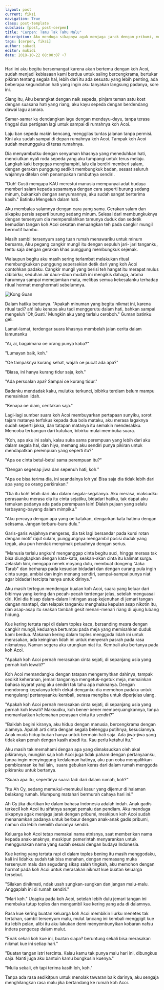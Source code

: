 ```yaml
---
layout: post
current: fiksi
navigation: True
class: post-template
subclass: [post, post-cerpen]
title: "Cerpen: Tamu Tak Tahu Malu"
description: Aku menduga sikapnya agak menjaga jarak dengan pribumi, meskipun koh Acoi sudah menanamkan padanya untuk berbaur dengan anak-anak gadis pribumi, namun dia lebih memilih dunianya sendiri
tags: [cerpen, fiksi]
author: sukadi
editor: mukidi
date: 2018-10-22 08:00:07 +7
---
```

Hari ini aku begitu bersemangat karena akan bertemu dengan koh Acoi, sudah menjadi kebiasaan kami berdua untuk saling bercengkrama, bertukar pikiran tentang segala hal, lebih dari itu ada sesuatu yang lebih penting, ada beberapa kegundahan hati yang ingin aku tanyakan langsung padanya, sore ini.

Siang itu, Aku berangkat dengan naik sepeda, pinjam teman satu kost dengan suasana hati yang riang, aku kayu sepeda dengan berdendang dawai lagu asmara.

Samar-samar ku dendangkan lagu dengan mendayu-dayu, tanpa terasa tinggal dua pertigaan lagi untuk sampai di rumahnya koh Acoi.

Laju ban sepeda makin kencang, menggilas tuntas jalanan tanpa permisi. Kini aku sudah sampai di depan rumahnya koh Acoi. Tampak koh Acoi sudah menungguku di teras rumahnya.

Dia menyambutku dengan senyuman khasnya yang meneduhkan hati, menciutkan nyali roda sepeda yang aku tumpangi untuk terus melaju. Langkah kaki bergegas menghampiri, lalu dia berdiri memberi salam, dengan gerakan punggung sedikit membungkuk badan, sesaat seluruh wajahnya ditelan oleh penampakan rambutnya sendiri.

"Duh! Gusti mengapa KAU merestui manusia mempunyai adat budaya memberi salam kepada sesamanya dengan cara seperti burung sedang minum, bukankah dengan senyumannya, aku sudah sangat berterima kasih." Batinku Mengeluh dalam hati.

Aku membalas salamnya dengan cara yang sama. Gerakan salam dan sikapku persis seperti burung sedang minum. Selesai dari membungkuknya dengan tersenyum dia mempersilahkan tamunya duduk dan sedetik kemudian tangan koh Acoi cekatan menuangkan teh pada cangkir mungil bermotif bambu.

Masih sambil tersenyum sang tuan rumah menawariku untuk minum bersama, Aku pegang cangkir mungil itu dengan sepuluh jari- jari tanganku, tentu saja dengan gerakan khas punggung membungkuk sejenak.

Walaupun begitu aku masih sering terlambat melakukan ritual membungkukkan punggung sepersekian detik dari yang koh Acoi contohkan padaku. Cangkir mungil yang berisi teh hangat itu merapat mulus dibibirku, seduhan air daun-daun mudah ini mengikis dahaga, aroma harumnya sampai memejamkan mata, melibas semua kekesalanku terhadap ritual hormat menghormati sebelumnya.

![Kong Guan](https://img.jakpost.net/c/2018/06/15/2018_06_15_47668_1529037885._large.jpg)

Dalam hatiku bertanya. "Apakah minuman yang begitu nikmat ini, karena ritual tadi? ah! lalu kenapa aku tadi menggerutu dalam hati, bahkan sampai mengeluh 'Oh,Gusti.' Mungkin aku yang terlalu ceroboh." Guman batinku geli.

Lamat-lamat, terdengar suara khasnya membelah jalan cerita dalam lamunanku

"Ai, ai, bagaimana oe orang punya kaba?"

"Lumayan baik, koh."

"Oe tampaknya kurang sehat, wajah oe pucat ada apa?"

"Biasa, ini hanya kurang tidur saja, koh."

"Ada persoalan apa? Sampai oe kurang tidur."

Badanku mendadak kaku, mulutku terkunci, bibirku terdiam belum mampu memainkan lidah.

"Kenapa oe diam, ceritakan saja."

Lagi-lagi sumber suara koh Acoi membuyarkan pertapaan sunyiku, sorot tajam matanya terfokus kepada dua bola mataku, aku merasa lagaknya sudah seperti jaksa, dan tatapan matanya itu semakin mendesakku. Mencoba terbangun dari kutukan, bibirku mulai membuka suara.

"Koh, apa aku ini salah, kalau suka sama perempuan yang lebih dari aku dalam segala hal, dan hiya, memang aku sendiri punya pikiran untuk mendapatkan perempuan yang seperti itu?"

"Apa oe cinta betul-betul sama perempuan itu?"

"Dengan segenap jiwa dan sepenuh hati, koh."

"Apa oe bisa terima dia, ini seandainya loh ya! Bisa saja dia tidak lebih dari apa yang oe orang perkirakan."

"Dia itu koh! lebih dari aku dalam segala-segalanya. Aku merasa, maksudku perasaanku merasa dia itu cinta sejatiku, bidadari hatiku, tak dapat aku temukan padanya ada pada perempuan lain! Dialah pujaan yang selalu terbayang-bayang dalam mimpiku."

"Aku percaya dengan apa yang oe katakan, dengarkan kata hatimu dengan seksama. Jangan terburu-buru dulu."

Garis-garis wajahnya mengeras, dia tak lagi bersandar pada kursi rotan dengan motif rajut sulam, punggungnya mengambil posisi duduk yang tegak, aku pun hendak menyimak petuahnya dengan serius.

"Manusia terlalu angkuh! menganggap cinta begitu suci, hingga merasa tak bisa diungkapkan dengan kata-kata, seakan-akan cinta itu kalimat surga. Jelaslah kini, mengapa nenek moyang dulu, membuat dongeng "Jaka Tarub" dan berharap pada kesucian bidadari dan dengan curang pula ingin cinta surga, ambisi dan ingin menang sendiri, sampai-sampai punya niat agar bidadari tercipta hanya untuk dirinya.''

Aku masih tertegun mendengar bualan koh Acoi, suara yang keluar dari bibirnya yang kering dan pecah-pecah terdengar jelas, setelah menguasai diri. Kini dia hisap dalam-dalam lintingan asap kejenuhan di jemari tangan dengan mantap!, dan telapak tanganku menghalau kepulan asap nikotin itu, dan asap-asap itu seakan tambah gesit menari-menari riang di ujung lubang hidung.

Kue kering tertata rapi di dalam toples kaca, bersanding mesra dengan cangkir mungil, keduanya bertumpu pada meja yang memisahkan duduk kami berdua. Makanan kering dalam toples menggoda lidah ini untuk merasakan, ada keinginan lidah ini untuk menyerah pasrah pada rasa nikmatnya. Namun segera aku urungkan niat itu. Kembali aku bertanya pada koh Acoi.

"Apakah koh Acoi pernah merasakan cinta sejati, di sepanjang usia yang pernah koh lewati?"

Koh Acoi memandangku dengan tatapan mengernyitkan dahinya, tampak sedikit keheranan, jemari tangannya mengetuk-ngetuk meja, memainkan bahasa isyarat yang aku sendiri tak tahu apa maknanya. Dengan mendorong kepalanya lebih dekat denganku dia memohon padaku untuk mengulangi pertanyaanku kembali, serasa mengiba untuk diperjelas ulang.

"Apakah koh Acoi pernah merasakan cinta sejati, di sepanjang usia yang pernah koh lewati? Maksudku, koh bener-bener memperjuangkannya, tanpa memanfaatkan kelemahan perasaan cinta itu sendiri?"

"Baiklah begini kiranya, aku hidup dengan manusia, bercengkrama dengan alamnya. Apalah arti cinta dengan segala belenggu putihnya, kesuciannya. Anak muda hidup bukan hanya untuk bermain hati saja. Ada jiwa-jiwa yang tidak akan penuh dengan kasih abadi itu. Kau perlu ketahui itu."

Aku masih tak memahami dengan apa yang dimaksudkan oleh akal pikirannya, mungkin saja koh Acoi juga tidak paham dengan pertanyaanku, tanpa ingin menyinggung kedalaman hatinya, aku pun coba mengalihkan pembicaraan ke hal lain, 
suara gebukan keras dari dalam rumah menggoda pikiranku untuk bertanya.

"Suara apa itu, sepertinya suara tadi dari dalam rumah, koh?"

"Itu Ah Cy, sedang memukul-memukul kasur yang dijemur di halaman belakang rumah. Mumpung matahari bermurah cahaya hari ini."

Ah Cy jika diartikan ke dalam bahasa Indonesia adalah indah. Anak gadis terkecil koh Acoi itu sifatnya sangat pemalu dan pendiam. Aku menduga sikapnya agak menjaga jarak dengan pribumi, meskipun koh Acoi sudah menanamkan padanya untuk berbaur dengan anak-anak gadis pribumi, namun dia lebih memilih dunianya sendiri.

Keluarga koh Acoi tetap memakai nama etnisnya, saat memberikan nama kepada anak-anaknya, meskipun pemerintah menyarankan untuk menggunakan nama yang sudah sesuai dengan budaya Indonesia.

Kue kering yang tertata rapi di dalam toples bening itu masih menggodaku, kali ini lidahku sudah tak bisa menahan, dengan memasang muka tersenyum malu dan segudang sikap salah tingkah, aku memohon dengan hormat pada koh Acoi untuk merasakan nikmat kue buatan keluarga tersebut.

"Silakan dinikmati, ndak usah sungkan-sungkan dan jangan malu-malu. Anggaplah ini di rumah sendiri."

"Mari koh." Ucapku pada koh Acoi, setelah lebih dulu jemari tangan ini membuka tutup toples dan mengambil kue kering yang ada di dalamnya.

Rasa kue kering buatan keluarga koh Acoi membikin liurku menetes tak tertahan, sambil tersenyum malu, mulut lancang ini kembali menggigit kue itu lebih pelan, alibi itu aku lakukan demi menyembunyikan kobaran nafsu indera pengecap dalam mulut.

"Enak sekali koh kue ini, buatan siapa? beruntung sekali bisa merasakan nikmat kue ini setiap hari."

"Buatan tangan istri tercinta. Kalau kamu tak punya malu hari ini, dibungkus saja. Nanti juga aku bantuin kamu bungkusin kuenya."

"Mulia sekali, eh tapi terima kasih loh, koh."

Tanpa ada rasa sedikitpun untuk menolak tawaran baik darinya, aku sengaja menghilangkan rasa malu jika bertandang ke rumah koh Acoi.
